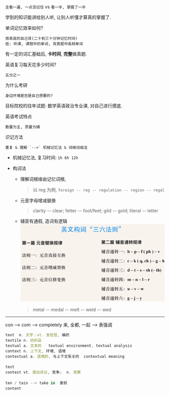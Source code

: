 <!-- 考研导读 -->
`全看一遍, 一点没记住` vs `看一半, 掌握了一半`

学到的知识能讲给别人听, 让别人听懂才算真的掌握了.

单词记忆效率如何? 

    效率高的自己背(二十到三十分钟记忆时间)
    低: 听课, 课程中的单词, 背真题中高频单词

有一定的词汇基础后, **卡时间**, **完整**做真题.

英语复习每天花多少时间? 

    五分之一

为什么考研

    身边环境是否是自己想要的? 

目标院校的往年试题: 数学英语政治专业课, 对自己进行摸底. 

<!--? 历时五年考上的小姐姐... -->

英语考试特点

    数量为主, 质量为辅

识记方法

    重复 & 理解 `-->` 机械记忆法 & 词根词缀法

* 机械记忆法, 复习时间: `1h 6h 12h`
<!-- 单词学习 -->
* 构词法
  + 理解词根缘由记忆词根, 
    > 以 reg 为例, `foreign -- reg -- regulation -- region -- regal`

  + 元音字母增减替换
    > clarity -- clear; fetter -- foot/feet; gild -- gold; literal -- letter

  + 辅音有通假, 造词有逻辑
    ![image](https://raw.githubusercontent.com/koneMorris1625/myGitImageRepo/develop/newLife/20211002/224414589.png)

    > metal -- medal -- melt -- weld -- wed

----

con --> com --> completely 
来, 全都, 一起 --> 表强调
```js
text  n. 文字；vt. 发短信, 编织
textile n. 纺织品
textual a. 文本的   textual environment, textual analysis
context n. 上下文, 环境, 语境
contextual a. 语境的, 与上下文有关的  contextual meaning

test
contest vt. 提出异议, 竞争;  n. 竞赛

ten / tain --> take in  拿抓
content 
```